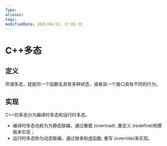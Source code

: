 ```yaml
---
Type: 
aliases: 
tags: 
modifiedDate: 2025/06/13, 17:05:35
---
```


# C++多态

## 定义

所谓多态，就是同一个函数名具有多种状态，或者说一个接口具有不同的行为。

## 实现

C++的多态分为编译时多态和运行时多态。
- 编译时多态也称为为静态联编，通过重载 (overload) ,重定义 (redefine)和模板来实现；
- 运行时多态称为动态联编，通过继承和虚函数, 重写 (override)来实现。
